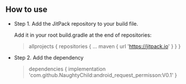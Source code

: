 ## How to use
- Step 1. Add the JitPack repository to your build file.
 
  Add it in your root build.gradle at the end of repositories:
  > allprojects {
		repositories {
			...
			maven { url 'https://jitpack.io' }
		}
	}

- Step 2. Add the dependency
  > dependencies {
	        implementation 'com.github.NaughtyChild:android_request_permisson:V0.1'
	}